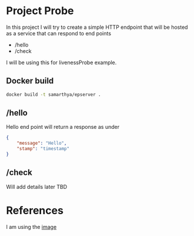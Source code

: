# Project Probe
In this project I will try to create a simple HTTP endpoint that will be hosted as a service that can respond to end points
- /hello
- /check

I will be using this for livenessProbe example.

## Docker build

```bash
docker build -t samarthya/epserver .
```

## /hello
Hello end point will return a response as under

```json
{
    "message": "Hello",
    "stamp": "timestamp"
}
```

## /check
Will add details later TBD

# References
I am using the [image](https://hub.docker.com/_/golang)
